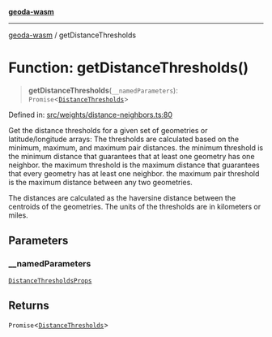 [**geoda-wasm**](../README.md)

***

[geoda-wasm](../globals.md) / getDistanceThresholds

# Function: getDistanceThresholds()

> **getDistanceThresholds**(`__namedParameters`): `Promise`\<[`DistanceThresholds`](../type-aliases/DistanceThresholds.md)\>

Defined in: [src/weights/distance-neighbors.ts:80](https://github.com/GeoDaCenter/geoda-lib/blob/0ad3977fd23db605b1dc766f99d329a28ef59f68/src/js/src/weights/distance-neighbors.ts#L80)

Get the distance thresholds for a given set of geometries or latitude/longitude arrays:
The thresholds are calculated based on the minimum, maximum, and maximum pair distances.
the minimum threshold is the minimum distance that guarantees that at least one geometry has one neighbor.
the maximum threshold is the maximum distance that guarantees that every geometry has at least one neighbor.
the maximum pair threshold is the maximum distance between any two geometries.

The distances are calculated as the haversine distance between the centroids of the geometries.
The units of the thresholds are in kilometers or miles.

## Parameters

### \_\_namedParameters

[`DistanceThresholdsProps`](../type-aliases/DistanceThresholdsProps.md)

## Returns

`Promise`\<[`DistanceThresholds`](../type-aliases/DistanceThresholds.md)\>
